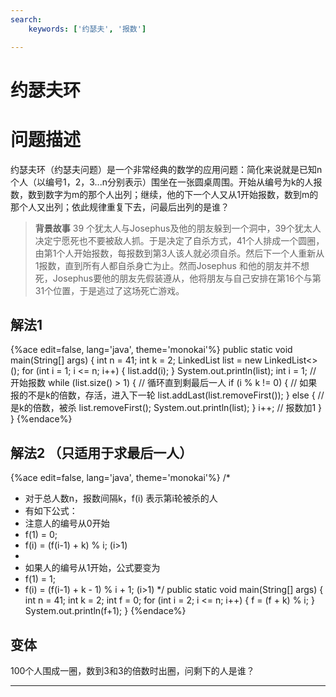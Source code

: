 ```yaml
---
search:
    keywords: ['约瑟夫', '报数']

---
```



# 约瑟夫环

# 问题描述
约瑟夫环（约瑟夫问题）是一个非常经典的数学的应用问题：简化来说就是已知n个人（以编号1，2，3...n分别表示）围坐在一张圆桌周围。开始从编号为k的人报数，数到数字为m的那个人出列；继续，他的下一个人又从1开始报数，数到m的那个人又出列；依此规律重复下去，问最后出列的是谁？

> **背景故事**
39 个犹太人与Josephus及他的朋友躲到一个洞中，39个犹太人决定宁愿死也不要被敌人抓。于是决定了自杀方式，41个人排成一个圆圈，由第1个人开始报数，每报数到第3人该人就必须自杀。然后下一个人重新从1报数，直到所有人都自杀身亡为止。然而Josephus 和他的朋友并不想死，Josephus要他的朋友先假装遵从，他将朋友与自己安排在第16个与第31个位置，于是逃过了这场死亡游戏。


## 解法1

{%ace edit=false, lang='java', theme='monokai'%}
public static void main(String[] args) {
  int n = 41;
  int k = 2;
  LinkedList<Integer> list = new LinkedList<>();
  for (int i = 1; i <= n; i++) {
    list.add(i);
  }
  System.out.println(list);
  int i = 1; // 开始报数
  while (list.size() > 1) { // 循环直到剩最后一人
    if (i % k != 0) { // 如果报的不是k的倍数，存活，进入下一轮
      list.addLast(list.removeFirst());
    } else { // 是k的倍数，被杀
      list.removeFirst();
      System.out.println(list);
    }
    i++; // 报数加1
  }
}
{%endace%}

## 解法2 （只适用于求最后一人）

{%ace edit=false, lang='java', theme='monokai'%}
/*
 * 对于总人数n，报数间隔k，f(i) 表示第i轮被杀的人
 * 有如下公式：
 * 注意人的编号从0开始
 * f(1) = 0; 
 * f(i) = (f(i-1) + k) % i; (i>1)
 * 
 * 如果人的编号从1开始，公式要变为
 * f(1) = 1; 
 * f(i) = (f(i-1) + k - 1) % i + 1; (i>1)
 */
public static void main(String[] args) {
  int n = 41;
  int k = 2;
  int f = 0;
  for (int i = 2; i <= n; i++) {
    f = (f + k) % i;
  }
  System.out.println(f+1);
}
{%endace%}

## 变体
100个人围成一圈，数到3和3的倍数时出圈，问剩下的人是谁？



---


